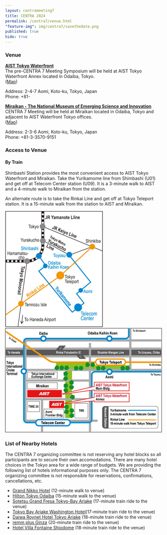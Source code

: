 ```yaml
---
layout: centrameeting7
title: CENTRA 2024
permalink: /centra7/venue.html
"feature-img": img/centra7/savethedate.png
published: true
hide: true
---
```


### Venue
[**AIST Tokyo Waterfront**](https://www.aist.go.jp/waterfront/index_en.html)  
The pre-CENTRA 7 Meeting Symposium will be held at AIST Tokyo Waterfront Annex located in Odaiba, Tokyo.  
([Map](https://www.google.com/maps/place/AIST+Tokyo+Waterfront+Annex/@35.6183733,139.7773874,19z/data=!3m1!4b1!4m6!3m5!1s0x60188930dbbb8da5:0x3de698ec244385c8!8m2!3d35.6183733!4d139.7780325!16s%2Fg%2F11fd4q5d4q?authuser=0&entry=ttu))

Address: 2-4-7 Aomi, Koto-ku, Tokyo, Japan  
Phone: +81-

[**Miraikan - The National Museum of Emerging Science and Innovation**](https://www.miraikan.jst.go.jp/en/)  
CENTRA 7 Meeting will be held at Miraikan located in Odaiba, Tokyo and adjacent to AIST Waterfront Tokyo offices.  
([Map](https://www.google.com/maps/place/The+National+Museum+of+Emerging+Science+and+Innovation/@35.6187864,139.7746668,17z/data=!3m1!5s0x601889fe8b178f81:0xf235a0f8ea536912!4m6!3m5!1s0x601889fef478fdcf:0xf6b165739f8c89a0!8m2!3d35.6193359!4d139.7763995!16s%2Fm%2F02plzvg?authuser=0&entry=ttu))

Address: 2-3-6 Aomi, Koto-ku, Tokyo, Japan  
Phone: +81-3-3570-9151

### Access to Venue  
 
#### By Train
Shinbashi Station provides the most convenient access to AIST Tokyo Waterfront and Miraikan. Take the Yurikamome line from Shimbashi (U01) and get off at Telecom Center station (U09). It is a 3-minute walk to AIST and a 4-minute walk to Miraikan from the station.

An alternate route is to take the Rinkai Line and get off at Tokyo Teleport station. It is a 15-minute walk from the station to AIST and Miraikan.  
  
<img src="/img/centra7/waterfront_train_map.jpg" alt="CENTRA7 train access" style="margin-right: auto;margin-left: auto;" class="img-responsive">  
<img src="/img/centra7/waterfront_area_map.jpg" alt="CENTRA7 area access" style="margin-right: auto;margin-left: auto;" class="img-responsive">  


### List of Nearby Hotels  
The CENTRA 7 organizing committee is not reserving any hotel blocks so all participants are to secure their own accomodations. There are many hotel choices in the Tokyo area for a wide range of budgets. We are providing the following list of hotels informational purposes only. The CENTRA 7 organizing committee is not responsible for reservations, confirmations, cancellations, etc.  

* [Grand Nikko Hotel](https://www.tokyo.grandnikko.com/) (12-minute walk to venue)
* [Hilton Tokyo Odaiba](http://www.hilton.com) (15-minute walk to the venue)  
* [Sotetsu Grand Fresa Tokyo-Bay Ariake](https://sotetsu-hotels.com/en/grand-fresa/ariake/) (17-minute train ride to the venue)  
* [Tokyo Bay Ariake Washington Hotel](https://tokyobay.washington-hotels.jp/)(17-minute train ride to the venue)  
* [Daiwa Roynet Hotel Tokyo Ariake](https://www.daiwaroynet.jp/en/ariake/) (18-minute train ride to the venue)
* [remm plus Ginza](https://www.hankyu-hotel.com/en/hotel/remm/ginza) (20-minute train ride to the venue)  
* [Hotel Villa Fontaine Shiodome](https://www.hvf.jp/eng/shiodome/) (18-minute train ride to the venue)  


<!---
## Venue & Lodging

**Accommodations**

Indiana University has secured a phenomenal room rate at one of the most elite hotels in Indianapolis. Rooms are $199 per night + tax and are only available at that rate by reserving through the [JW Marriott link here](https://book.passkey.com/event/50581226/owner/1463968/home).

- The JW Marriott is a short walk to all CENTRA 6 venues as well as downtown Indianapolis entertainment and nightlife.
- If you need a night outside of the room block, contact us so we can have the hotel add it for you. The JW Mariott will extend the meeting rate to three days before or three days after CENTRA 6.
- Free wifi is included.
- Self-park: $52/night or Valet: $57/night (subject to change).
- Register before AUGUST 23, 2023 to receive the special CENTRA 6 room rate.
- To cancel or make changes to your hotel reservation return to the same. JW Marriott link above.

- If you live locally and are driving daily to the meetings, contact us regarding a parking pass to park near the meeting venue.

**About Indianapolis, Indiana, the host city, state and Indiana University**
  
IUPUI was established in 1969 and is Indiana's premier urban research university offering more than 550 undergraduate, graduate, and professional programs from Indiana University and Purdue University. Among the many campuses of Indiana University, it is second in size only to the flagship campus of Indiana University - Bloomington. Located in downtown Indianapolis, IUPUI will be the site of CENTRA 6 meetings and activities. Indianapolis is the capital city and the economic and government center of Indiana. And IUPUI is located in the center of it all.

During your stay, an exciting transition will be taking place as IUPUI transforms into two separate institutions, Indiana University Indianapolis and Purdue University in Indianapolis. [Read more about this historic agreement here](https://news.iu.edu/live/news/31735-indiana-university-indianapolis-a-new-era-of-impact-is). So as you make your way around Indianapolis, signs for IUPUI and IU Indianapolis refer to the same campus (where we will have the majority of our activities).

In Indianapolis you can dine at dusk on a patio where tonight’s entrée is made from local, farm-fresh ingredients. And make sure you stop by the International Marketplace where over 70 languages are spoken and you’ll find tasty fare from around the world. Find global premieres of a never-before-seen art exhibit at the Indianapolis Museum of Art. Attend an outdoor concert at the Farm Bureau Insurance Lawn at White River State Park. Or spend some time on Mass Ave, which features five performing arts theaters.

Whether you’re traveling by foot, bicycle, bus, or car, you’ll always have access to one of Indianapolis’s six designated [Cultural Districts](http://www.downtownindy.org/explore-downtown/cultural-districts/) — where you’ll encounter thriving pockets of international and local talent, music, and art.

[Find relevant information about the city of Indianapolis](http://visitindy.com/).<br />
[Learn more about IUPUI](https://www.iupui.edu/about/index.html).

The **Pervasive Technology Institute (PTI) at Indiana University** is the host organization for CENTRA 6 and the accompanying workshop. PTI is a locus for activity and collaboration beyond IU — serving as a point of contact for partners external to IU and a nucleus of new ideas within IU. The “Pervasive” in the name IU Pervasive Technology Institute reflects the foundational importance of computer science, informatics, cyberinfrastructure, and information technology research to most of what is done in academia and industry today.

PTI operates outreach and training activities which reaches thousands of people throughout IU and more than 100,000 people worldwide per year. PTI supports innovation within industries operating within IT. And PTI supports job growth in Indiana, bringing millions of dollars of federal grant funding to the state.

PTI serves as a way for faculty, researchers, librarians, IT professionals, students, humanists, and artists to collaborate to advance IU’s research, creative, and educational activities. PTI spans the spectrum of research, development, delivery, and support of new technologies in ways that cross collaborating units.

The Pervasive Technology Institute at IU is led by executive director, Beth Plale, and chief operating officer, Winona Snapp-Childs.

[Learn more about PTI](https://pti.iu.edu/index.html).

**Facilities and Evening Excursions**

[Meeting spaces at IU Indianapolis (IUPUI)](https://eventservices.iupui.edu/facilities-locations.html) (open the MEETINGS + to view information about University Tower - Presidents Room and University Library)

The **Indiana State Museum** and Historic Sites is a statewide museum network with 12 locations across Indiana. You'll find an incredible collection of artifacts (everything from mastodon bones to T.C. Steele paintings) and our state’s most culturally significant sites to tell larger stories around bigger themes. Whether you’re interested in art, architecture, history or science, we’ve got you covered. Come out and enjoy wide open spaces, explore three floors of fun at our downtown Indianapolis museum, and discover engaging online activities. Welcome to the Indiana State Museum and Historic Sites.

[Indiana State Museum](https://www.indianamuseum.org/visit/)
--->
